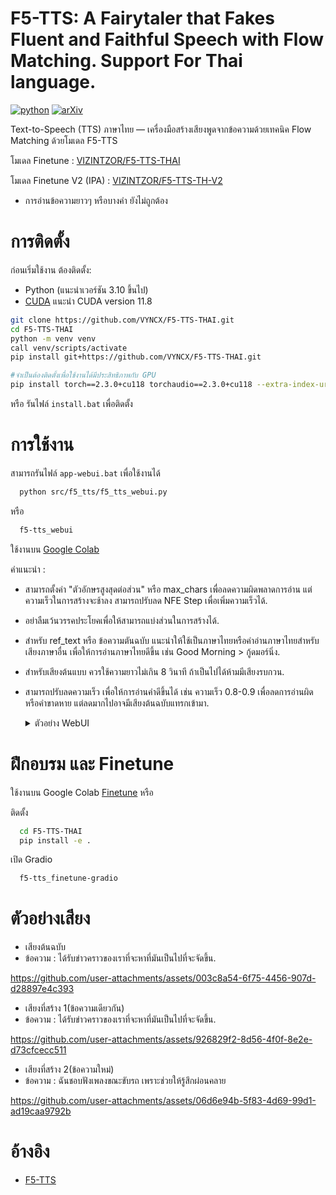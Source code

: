 # F5-TTS: A Fairytaler that Fakes Fluent and Faithful Speech with Flow Matching. Support For Thai language.

[![python](https://img.shields.io/badge/Python-3.10-brightgreen)](https://github.com/SWivid/F5-TTS)
[![arXiv](https://img.shields.io/badge/arXiv-2410.06885-b31b1b.svg?logo=arXiv)](https://arxiv.org/abs/2410.06885)
<!-- <img src="https://github.com/user-attachments/assets/12d7749c-071a-427c-81bf-b87b91def670" alt="Watermark" style="width: 40px; height: auto"> -->

Text-to-Speech (TTS) ภาษาไทย — เครื่องมือสร้างเสียงพูดจากข้อความด้วยเทคนิค Flow Matching ด้วยโมเดล F5-TTS

โมเดล Finetune : [VIZINTZOR/F5-TTS-THAI](https://huggingface.co/VIZINTZOR/F5-TTS-THAI) 

โมเดล Finetune V2 (IPA) : [VIZINTZOR/F5-TTS-TH-V2](https://huggingface.co/VIZINTZOR/F5-TTS-TH-V2)

 - การอ่านข้อความยาวๆ หรือบางคำ ยังไม่ถูกต้อง

# การติดตั้ง
ก่อนเริ่มใช้งาน ต้องติดตั้ง:
 - Python (แนะนำเวอร์ชัน 3.10 ขึ้นไป)
 - [CUDA](https://developer.nvidia.com/cuda-downloads) แนะนำ CUDA version 11.8
```sh
git clone https://github.com/VYNCX/F5-TTS-THAI.git
cd F5-TTS-THAI
python -m venv venv
call venv/scripts/activate
pip install git+https://github.com/VYNCX/F5-TTS-THAI.git

#จำเป็นต้องติดตั้งเพื่อใช้งานได้มีประสิทธิภาพกับ GPU
pip install torch==2.3.0+cu118 torchaudio==2.3.0+cu118 --extra-index-url https://download.pytorch.org/whl/cu118
```
หรือ รันไฟล์ `install.bat` เพื่อติดตั้ง

# การใช้งาน
สามารถรันไฟล์ `app-webui.bat` เพื่อใช้งานได้ 
```sh
  python src/f5_tts/f5_tts_webui.py
```
หรือ 

```sh
  f5-tts_webui
```
ใช้งานบน [Google Colab](https://colab.research.google.com/drive/10yb4-mGbSoyyfMyDX1xVF6uLqfeoCNxV?usp=sharing)

คำแนะนำ :
- สามารถตั้งค่า "ตัวอักษรสูงสุดต่อส่วน" หรือ max_chars เพื่อลดความผิดพลาดการอ่าน แต่ความเร็วในการสร้างจะช้าลง สามารถปรับลด NFE Step เพื่อเพิ่มความเร็วได้.
- อย่าลืมเว้นวรรคประโยคเพื่อให้สามารถแบ่งส่วนในการสร้างได้.
- สำหรับ ref_text หรือ ข้อความตันฉบับ แนะนำให้ใช้เป็นภาษาไทยหรือคำอ่านภาษาไทยสำหรับเสียงภาษาอื่น เพื่อให้การอ่านภาษาไทยดีขึ้น เช่น Good Morning > กู้ดมอร์นิ่ง.
- สำหรับเสียงต้นแบบ ควรใช้ความยาวไม่เกิน 8 วินาที ถ้าเป็นไปได้ห้ามมีเสียงรบกวน.
- สามารถปรับลดความเร็ว เพื่อให้การอ่านคำดีขึ้นได้ เช่น ความเร็ว 0.8-0.9 เพื่อลดการอ่านผิดหรือคำขาดหาย แต่ลดมากไปอาจมีเสียงต้นฉบับแทรกเข้ามา.
  
  <details><summary>ตัวอย่าง WebUI</summary>
  
   - Text To Speech
   ![Example_Gradio#3](https://github.com/user-attachments/assets/9fd6bf42-3c34-41aa-8f88-3f7ea191e4f0)
  
   - Multi Speech
   ![Example_Gradio#4](https://github.com/user-attachments/assets/fc57b2d0-bef9-4454-94c3-b72ca2551265)
 
  
# ฝึกอบรม และ Finetune
ใช้งานบน Google Colab [Finetune](https://colab.research.google.com/drive/1jwzw4Jn1qF8-F0o3TND68hLHdIqqgYEe?usp=sharing) หรือ 

ติดตั้ง

```sh
  cd F5-TTS-THAI
  pip install -e .
```

เปิด Gradio
```sh
  f5-tts_finetune-gradio
```

# ตัวอย่างเสียง

- เสียงต้นฉบับ
- ข้อความ : ได้รับข่าวคราวของเราที่จะหาที่มันเป็นไปที่จะจัดขึ้น.
  
https://github.com/user-attachments/assets/003c8a54-6f75-4456-907d-d28897e4c393

- เสียงที่สร้าง 1(ข้อความเดียวกัน)
- ข้อความ : ได้รับข่าวคราวของเราที่จะหาที่มันเป็นไปที่จะจัดขึ้น.
   
https://github.com/user-attachments/assets/926829f2-8d56-4f0f-8e2e-d73cfcecc511

- เสียงที่สร้าง 2(ข้อความใหม่)
- ข้อความ : ฉันชอบฟังเพลงขณะขับรถ เพราะช่วยให้รู้สึกผ่อนคลาย

https://github.com/user-attachments/assets/06d6e94b-5f83-4d69-99d1-ad19caa9792b

# อ้างอิง

- [F5-TTS](https://github.com/SWivid/F5-TTS)












